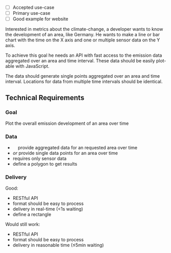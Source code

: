 - [ ] Accepted use-case
- [ ] Primary use-case
- [ ] Good example for website

Interested in metrics about the climate-change, a developer wants to know the development of an area, like Germany.
He wants to make a line or bar chart with the time on the X axis and one or multiple sensor data on the Y axis.

To achieve this goal he needs an API with fast access to the emission data aggregated over an area and time interval.
These data should be easily plot-able with JavaScript.

The data should generate single points aggregated over an area and time interval.
Locations for data from multiple time intervals should be identical.

Technical Requirements
----------------------

### Goal

Plot the overall emission development of an area over time

### Data

-     provide aggregated data for an requested area over time
- *or* provide single data points for an area over time
- requires only sensor data
- define a polygon to get results

### Delivery

Good:

- RESTful API
- format should be easy to process
- delivery in real-time (<1s waiting)
- define a rectangle

Would still work:

- RESTful API
- format should be easy to process
- delivery in reasonable time (≤5min waiting)
